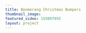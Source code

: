 ```yaml
---
title: Boomerang Christmas Bumpers
thumbnail_image: 
featured_video: 155097955
layout: project
---
```


